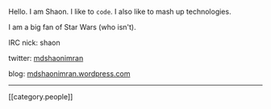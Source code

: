 Hello. I am Shaon. I like to `code`. I also like to mash up technologies.

I am a big fan of Star Wars (who isn't).

IRC nick: shaon

twitter: [mdshaonimran](https://twitter.com/mdshaonimran)

blog: [mdshaonimran.wordpress.com](http://mdshaonimran.wordpress.com)




*****
[[category.people]]